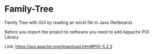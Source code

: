 # Family-Tree
Family Tree with GUI by reading an excel file in Java (Netbeans)


Before you import the project to netbeans you need to add Appache POI Library

Link: https://poi.apache.org/download.html#POI-5.2.3
